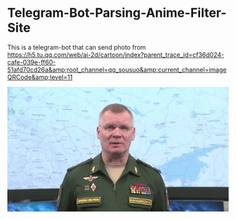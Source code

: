 # Telegram-Bot-Parsing-Anime-Filter-Site
This is a telegram-bot that can send photo from https://h5.tu.qq.com/web/ai-2d/cartoon/index?parent_trace_id=cf36d024-cafe-039e-ff60-51afd70cd26a&amp;root_channel=qq_sousuo&amp;current_channel=imageQRCode&amp;level=11




<img src ="https://github.com/13cide/gdz_tg_bot/blob/main/konashenkov_pizdit_chyo-to.gif">
